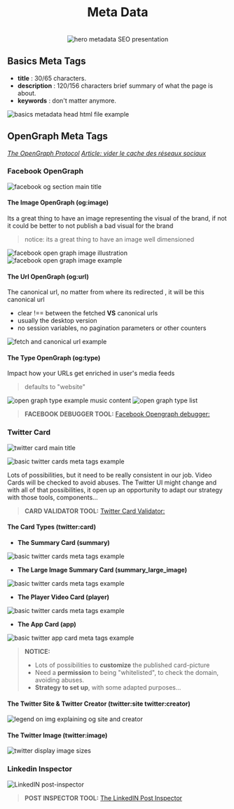 <div align="center">
  <h1>Meta Data</h1>

  <br />

  <img src="../assets/img/hero-img-metadata.jpg" alt="hero metadata SEO presentation"/>

</div>

## Basics Meta Tags

- **title** : 30/65 characters.
- **description** : 120/156 characters brief summary of what the page is about.
- **keywords** : don't matter anymore.

![basics metadata head html file example](../assets/img/basics-metadata.jpg)

## OpenGraph Meta Tags

[*The OpenGraph Protocol*](https://opengraphprotocol.org/)
[*Article: vider le cache des réseaux sociaux*](https://www.blogdumoderateur.com/vider-cache-reseaux-sociaux/)


### Facebook OpenGraph

![facebook og section main title](../assets/img/fb-og-title.jpg)

#### The Image OpenGraph (og:image)
 
 Its a great thing to have an image representing the visual of the brand, if not it could be better to not publish a bad visual for the brand

> notice: its a great thing to have an image well dimensioned

![facebook open graph image illustration](../assets/img/fb-og-image.jpg)
![facebook open graph image example](../assets/img/fb-og-image-example.jpg)

#### The Url OpenGraph (og:url)

 The canonical url, no matter from where its redirected , it will be this canonical url

- clear !== between the fetched **VS** canonical urls
- usually the desktop version
- no session variables, no pagination parameters or other counters

![fetch and canonical url example](../assets/img/og-urls.jpg)

#### The Type OpenGraph (og:type)

Impact how your URLs get enriched in user's media feeds
> defaults to "website"

![open graph type example music content](../assets/img/og-type.jpg)
![open graph type list](../assets/img/og-type-list.jpg)

> **FACEBOOK DEBUGGER TOOL:**
  [Facebook Opengraph debugger:](https://developers.facebook.com/tools/debug/)

### Twitter Card

![twitter card main title](../assets/img/twitter-main-title.jpg)

![basic twitter cards meta tags example](../assets/img/twitter-cards.jpg)

Lots of possibilities, but it need to be really consistent in our job. Video Cards will be checked to avoid abuses. The Twitter UI might change and with all of that possibilities, it open up an opportunity to adapt our strategy with those tools, components...

> **CARD VALIDATOR TOOL:**
 [Twitter Card Validator:](https://cards-dev.twitter.com/validator/)

#### The Card Types (twitter:card)

- **The Summary Card (summary)**

![basic twitter cards meta tags example](../assets/img/twitter-cards2.jpg)

- **The Large Image Summary Card (summary_large_image)**

![basic twitter cards meta tags example](../assets/img/twitter-cards3.jpg)

- **The Player Video Card (player)**

![basic twitter cards meta tags example](../assets/img/twitter-cards4.jpg)

- **The App Card (app)**

![basic twitter app card meta tags example](../assets/img/twitter-cards5.jpg)

> **NOTICE:**
>
>- Lots of possibilities to **customize** the published card-picture
>- Need a **permission** to being "whitelisted", to check the domain, avoiding abuses.
>- **Strategy to set up**, with some adapted purposes...

#### The Twitter Site & Twitter Creator (twitter:site twitter:creator)

![legend on img explaining og site and creator](../assets/img/twitter-card-site-creator.jpg)

#### The Twitter Image (twitter:image)

![twitter display image sizes](../assets/img/twitter-og-img.jpg)

### Linkedin Inspector

![LinkedIN post-inspector](../assets/img/linkedin-post-inspector-visual.jpg)

> **POST INSPECTOR TOOL:**
  [The LinkedIN Post Inspector](https://www.linkedin.com/post-inspector/)
